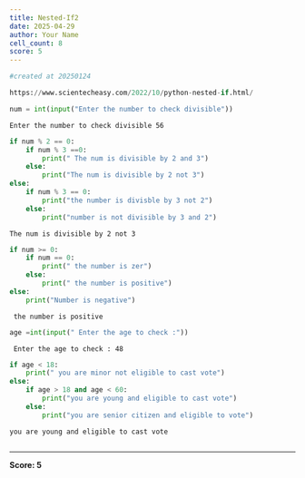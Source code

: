 ```yaml
---
title: Nested-If2
date: 2025-04-29
author: Your Name
cell_count: 8
score: 5
---
```


```python
#created at 20250124
```


```python
https://www.scientecheasy.com/2022/10/python-nested-if.html/
```


```python
num = int(input("Enter the number to check divisible"))
```

    Enter the number to check divisible 56



```python
if num % 2 == 0:
    if num % 3 ==0:
        print(" The num is divisible by 2 and 3")
    else:
        print("The num is divisible by 2 not 3")
else:
    if num % 3 == 0:
        print("the number is divisble by 3 not 2")
    else:
        print("number is not divisible by 3 and 2")
```

    The num is divisible by 2 not 3



```python
if num >= 0:
    if num == 0:
        print(" the number is zer")
    else:
        print(" the number is positive")
else:
    print("Number is negative")
```

     the number is positive



```python
age =int(input(" Enter the age to check :"))
```

     Enter the age to check : 48



```python
if age < 18:
    print(" you are minor not eligible to cast vote") 
else: 
    if age > 18 and age < 60:
        print("you are young and eligible to cast vote")
    else:
        print("you are senior citizen and eligible to vote")
```

    you are young and eligible to cast vote



```python

```


---
**Score: 5**